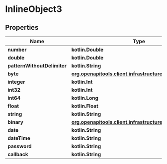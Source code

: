 
# InlineObject3

## Properties
Name | Type | Description | Notes
------------ | ------------- | ------------- | -------------
**number** | **kotlin.Double** | None | 
**double** | **kotlin.Double** | None | 
**patternWithoutDelimiter** | **kotlin.String** | None | 
**byte** | [**org.openapitools.client.infrastructure.Base64ByteArray**](org.openapitools.client.infrastructure.Base64ByteArray.md) | None | 
**integer** | **kotlin.Int** | None |  [optional]
**int32** | **kotlin.Int** | None |  [optional]
**int64** | **kotlin.Long** | None |  [optional]
**float** | **kotlin.Float** | None |  [optional]
**string** | **kotlin.String** | None |  [optional]
**binary** | [**org.openapitools.client.infrastructure.OctetByteArray**](org.openapitools.client.infrastructure.OctetByteArray.md) | None |  [optional]
**date** | **kotlin.String** | None |  [optional]
**dateTime** | **kotlin.String** | None |  [optional]
**password** | **kotlin.String** | None |  [optional]
**callback** | **kotlin.String** | None |  [optional]



